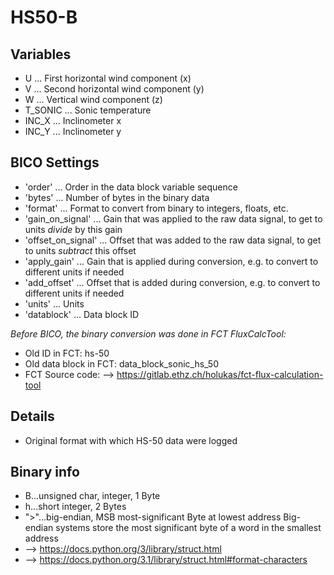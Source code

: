 # HS50-B

## Variables
- U ... First horizontal wind component (x)
- V ... Second horizontal wind component (y)
- W ... Vertical wind component (z)
- T_SONIC ... Sonic temperature
- INC_X ... Inclinometer x
- INC_Y ... Inclinometer y

## BICO Settings
- 'order' ... Order in the data block variable sequence
- 'bytes' ... Number of bytes in the binary data
- 'format' ... Format to convert from binary to integers, floats, etc.
- 'gain_on_signal' ... Gain that was applied to the raw data signal, to get to units *divide* by this gain
- 'offset_on_signal' ... Offset that was added to the raw data signal, to get to units *subtract* this offset
- 'apply_gain' ... Gain that is applied during conversion, e.g. to convert to different units if needed
- 'add_offset' ... Offset that is added during conversion, e.g. to convert to different units if needed
- 'units' ... Units
- 'datablock' ... Data block ID

*Before BICO, the binary conversion was done in FCT FluxCalcTool:*
- Old ID in FCT: hs-50
- Old data block in FCT: data_block_sonic_hs_50
- FCT Source code: --> https://gitlab.ethz.ch/holukas/fct-flux-calculation-tool

## Details
- Original format with which HS-50 data were logged

## Binary info
- B...unsigned char, integer, 1 Byte
- h...short integer, 2 Bytes
- ">"...big-endian, MSB most-significant Byte at lowest address
     Big-endian systems store the most significant byte of a word in the smallest address
- --> https://docs.python.org/3/library/struct.html
- --> https://docs.python.org/3.1/library/struct.html#format-characters
